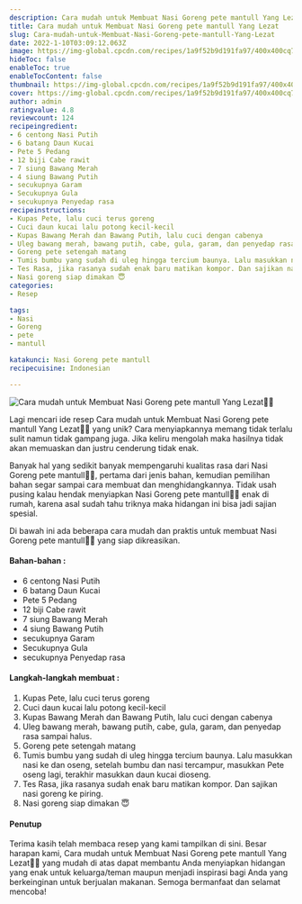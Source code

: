 ```yaml
---
description: Cara mudah untuk Membuat Nasi Goreng pete mantull Yang Lezat"
title: Cara mudah untuk Membuat Nasi Goreng pete mantull Yang Lezat
slug: Cara-mudah-untuk-Membuat-Nasi-Goreng-pete-mantull-Yang-Lezat
date: 2022-1-10T03:09:12.063Z
image: https://img-global.cpcdn.com/recipes/1a9f52b9d191fa97/400x400cq70/photo.jpg
hideToc: false
enableToc: true
enableTocContent: false
thumbnail: https://img-global.cpcdn.com/recipes/1a9f52b9d191fa97/400x400cq70/photo.jpg
cover: https://img-global.cpcdn.com/recipes/1a9f52b9d191fa97/400x400cq70/photo.jpg
author: admin
ratingvalue: 4.8
reviewcount: 124
recipeingredient:
- 6 centong Nasi Putih
- 6 batang Daun Kucai
- Pete 5 Pedang
- 12 biji Cabe rawit
- 7 siung Bawang Merah
- 4 siung Bawang Putih
- secukupnya Garam
- Secukupnya Gula
- secukupnya Penyedap rasa
recipeinstructions:
- Kupas Pete, lalu cuci terus goreng
- Cuci daun kucai lalu potong kecil-kecil
- Kupas Bawang Merah dan Bawang Putih, lalu cuci dengan cabenya
- Uleg bawang merah, bawang putih, cabe, gula, garam, dan penyedap rasa sampai halus.
- Goreng pete setengah matang
- Tumis bumbu yang sudah di uleg hingga tercium baunya. Lalu masukkan nasi ke dan oseng, setelah bumbu dan nasi tercampur, masukkan Pete oseng lagi, terakhir masukkan daun kucai dioseng.
- Tes Rasa, jika rasanya sudah enak baru matikan kompor. Dan sajikan nasi goreng ke piring.
- Nasi goreng siap dimakan 😇
categories:
- Resep

tags:
- Nasi
- Goreng
- pete
- mantull

katakunci: Nasi Goreng pete mantull
recipecuisine: Indonesian

---
```


![Cara mudah untuk Membuat Nasi Goreng pete mantull Yang Lezat👩‍🍳](https://img-global.cpcdn.com/recipes/1a9f52b9d191fa97/400x400cq70/photo.jpg)

Lagi mencari ide resep Cara mudah untuk Membuat Nasi Goreng pete mantull Yang Lezat👩‍🍳 yang unik? Cara menyiapkannya memang tidak terlalu sulit namun tidak gampang juga. Jika keliru mengolah maka hasilnya tidak akan memuaskan dan justru cenderung tidak enak.

Banyak hal yang sedikit banyak mempengaruhi kualitas rasa dari Nasi Goreng pete mantull👩‍🍳, pertama dari jenis bahan, kemudian pemilihan bahan segar sampai cara membuat dan menghidangkannya. Tidak usah pusing kalau hendak menyiapkan Nasi Goreng pete mantull👩‍🍳 enak di rumah, karena asal sudah tahu triknya maka hidangan ini bisa jadi sajian spesial.

Di bawah ini ada beberapa cara mudah dan praktis untuk membuat Nasi Goreng pete mantull👩‍🍳 yang siap dikreasikan.

<!--inarticleads1-->

#### Bahan-bahan :

- 6 centong Nasi Putih
- 6 batang Daun Kucai
- Pete 5 Pedang
- 12 biji Cabe rawit
- 7 siung Bawang Merah
- 4 siung Bawang Putih
- secukupnya Garam
- Secukupnya Gula
- secukupnya Penyedap rasa

<!--inarticleads2-->

#### Langkah-langkah membuat :

1. Kupas Pete, lalu cuci terus goreng
1. Cuci daun kucai lalu potong kecil-kecil
1. Kupas Bawang Merah dan Bawang Putih, lalu cuci dengan cabenya
1. Uleg bawang merah, bawang putih, cabe, gula, garam, dan penyedap rasa sampai halus.
1. Goreng pete setengah matang
1. Tumis bumbu yang sudah di uleg hingga tercium baunya. Lalu masukkan nasi ke dan oseng, setelah bumbu dan nasi tercampur, masukkan Pete oseng lagi, terakhir masukkan daun kucai dioseng.
1. Tes Rasa, jika rasanya sudah enak baru matikan kompor. Dan sajikan nasi goreng ke piring.
1. Nasi goreng siap dimakan 😇

#### Penutup

Terima kasih telah membaca resep yang kami tampilkan di sini. Besar harapan kami, Cara mudah untuk Membuat Nasi Goreng pete mantull Yang Lezat👩‍🍳 yang mudah di atas dapat membantu Anda menyiapkan hidangan yang enak untuk keluarga/teman maupun menjadi inspirasi bagi Anda yang berkeinginan untuk berjualan makanan. Semoga bermanfaat dan selamat mencoba!
